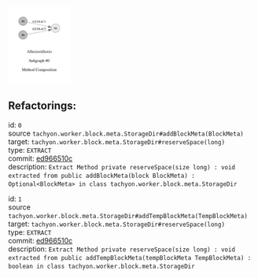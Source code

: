 <img src=subgraph_atomic_0.svg width=25%>

## Refactorings:

id: `0`\
source `tachyon.worker.block.meta.StorageDir#addBlockMeta(BlockMeta)`\
target: `tachyon.worker.block.meta.StorageDir#reserveSpace(long)`\
type: `EXTRACT`\
commit: [ed966510c](https://github.com/Alluxio/alluxio/commit/ed966510ccf8441115614e2258aea61df0ea55f5)\
description: `Extract Method private reserveSpace(size long) : void extracted from public addBlockMeta(block BlockMeta) : Optional<BlockMeta> in class tachyon.worker.block.meta.StorageDir`

id: `1`\
source `tachyon.worker.block.meta.StorageDir#addTempBlockMeta(TempBlockMeta)`\
target: `tachyon.worker.block.meta.StorageDir#reserveSpace(long)`\
type: `EXTRACT`\
commit: [ed966510c](https://github.com/Alluxio/alluxio/commit/ed966510ccf8441115614e2258aea61df0ea55f5)\
description: `Extract Method private reserveSpace(size long) : void extracted from public addTempBlockMeta(tempBlockMeta TempBlockMeta) : boolean in class tachyon.worker.block.meta.StorageDir`

